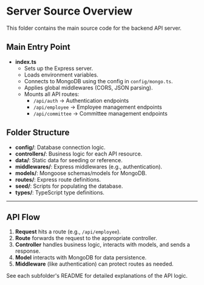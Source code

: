 # Server Source Overview

This folder contains the main source code for the backend API server.

## Main Entry Point

- **index.ts**  
  - Sets up the Express server.
  - Loads environment variables.
  - Connects to MongoDB using the config in `config/mongo.ts`.
  - Applies global middlewares (CORS, JSON parsing).
  - Mounts all API routes:
    - `/api/auth` → Authentication endpoints
    - `/api/employee` → Employee management endpoints
    - `/api/committee` → Committee management endpoints

## Folder Structure

- **config/**: Database connection logic.
- **controllers/**: Business logic for each API resource.
- **data/**: Static data for seeding or reference.
- **middlewares/**: Express middlewares (e.g., authentication).
- **models/**: Mongoose schemas/models for MongoDB.
- **routes/**: Express route definitions.
- **seed/**: Scripts for populating the database.
- **types/**: TypeScript type definitions.

---

## API Flow

1. **Request** hits a route (e.g., `/api/employee`).
2. **Route** forwards the request to the appropriate controller.
3. **Controller** handles business logic, interacts with models, and sends a response.
4. **Model** interacts with MongoDB for data persistence.
5. **Middleware** (like authentication) can protect routes as needed.

See each subfolder's README for detailed explanations of the API logic.